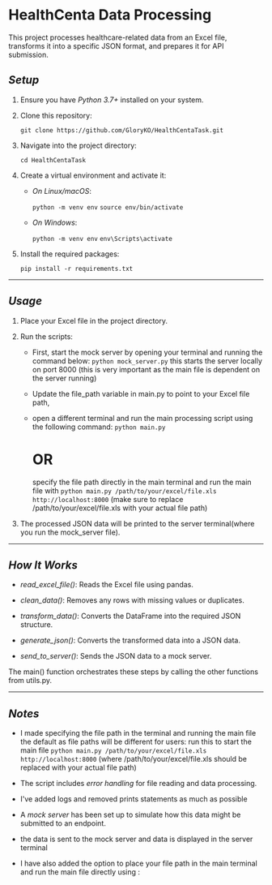 # HealthCenta Data Processing

This project processes healthcare-related data from an Excel file, transforms it into a specific JSON format, and prepares it for API submission.

## *Setup*

1. Ensure you have *Python 3.7+* installed on your system.

2. Clone this repository:
   
   `git clone https://github.com/GloryKO/HealthCentaTask.git`
   

3. Navigate into the project directory:
   
   `cd HealthCentaTask`
   

4. Create a virtual environment and activate it:

   - *On Linux/macOS*:
     
     `python -m venv env`
     `source env/bin/activate`
     

   - *On Windows*:
     
     `python -m venv env`
     `env\Scripts\activate`
     

5. Install the required packages:
   
   `pip install -r requirements.txt`
   

---

## *Usage*

1. Place your Excel file in the project directory.

2. Run the scripts:
   - First, start the mock server by opening your terminal and running the command below:
     `python mock_server.py`
    this starts the server locally on port 8000 (this is very important as the main file is dependent on the server running)
     
    - Update the file_path variable in main.py to point to your Excel file path, 
    - open a different terminal and run the main processing script using the following command:
      `python main.py`

      # OR 
      
      specify the file path directly in the main terminal and run the main file with `python main.py /path/to/your/excel/file.xls http://localhost:8000` (make sure to replace  /path/to/your/excel/file.xls with your actual file path) 

3. The processed JSON data will be printed to the server terminal(where you run the mock_server file).
---

## *How It Works*

- *read_excel_file()*: Reads the Excel file using pandas.
  
- *clean_data()*: Removes any rows with missing values or duplicates.

- *transform_data()*: Converts the DataFrame into the required JSON structure.

- *generate_json()*: Converts the transformed data into a JSON data.

- *send_to_server()*: Sends the JSON data to a mock server.

The main() function orchestrates these steps by calling the other functions from utils.py.

---

## *Notes*
 - I made specifying the file path in the terminal and running the main file the default as file paths will be different for users:
        run this to start the main file
        `python main.py /path/to/your/excel/file.xls http://localhost:8000` (where /path/to/your/excel/file.xls should be replaced with your actual file path)

- The script includes *error handling* for file reading and data processing.
- I've added logs and removed prints statements as much as possible
- A *mock server* has been set up to simulate how this data might be submitted to an endpoint.
- the data is sent to the mock server and data is displayed in the server terminal
- I have also added the option to place your file path in the main terminal and run the main file directly using :
        